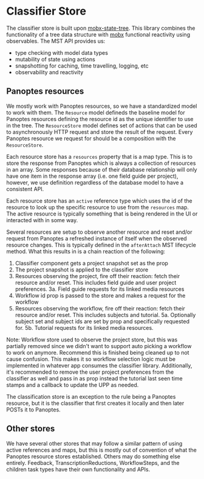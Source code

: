 # Classifier Store

The classifier store is built upon [mobx-state-tree](https://mobx-state-tree.js.org/). This library combines the functionality of a tree data structure with [mobx](https://mobx.js.org/) functional reactivity using observables. The MST API provides us:

- type checking with model data types
- mutability of state using actions
- snapshotting for caching, time travelling, logging, etc
- observability and reactivity

## Panoptes resources

We mostly work with Panoptes resources, so we have a standardized model to work with them. The `Resource` model defineds the baseline model for Panoptes resources defining the resource id as the unique identifier to use in the tree. The `ResourceStore` model defines set of actions that can be used to asynchronously HTTP request and store the result of the request. Every Panoptes resource we request for should be a composition with the `ResourceStore`.

Each resource store has a `resources` property that is a map type. This is to store the response from Panoptes which is always a collection of resources in an array. Some responses because of their database relationship will only have one item in the response array (i.e. one field guide per project), however, we use definition regardless of the database model to have a consistent API.

Each resource store has an `active` reference type which uses the id of the resource to look up the specific resource to use from the `resources` map. The active resource is typically something that is being rendered in the UI or interacted with in some way.

Several resources are setup to observe another resource and reset and/or request from Panoptes a refreshed instance of itself when the observed resource changes. This is typically defined in the `afterAttach` MST lifecycle method. What this results in is a chain reaction of the following:

1. Classifier component gets a project snapshot set as the prop
2. The project snapshot is applied to the classifier store
3. Resources observing the project, fire off their reaction: fetch their resource and/or reset. This includes field guide and user project preferences.
3a. Field guide requests for its linked media resources
4. Workflow id prop is passed to the store and makes a request for the workflow
5. Resources observing the workflow, fire off their reaction: fetch their resource and/or reset. This includes subjects and tutorial.
5a. Optionally subject set and subject ids are set by prop and specifically requested for.
5b. Tutorial requests for its linked media resources.

Note: Workflow store used to observe the project store, but this was partially removed since we didn't want to support auto picking a workflow to work on anymore. Recommend this is finished being cleaned up to not cause confusion. This makes it so workflow selection logic must be implemented in whatever app consumes the classifier library. Additionally, it's recommended to remove the user project preferences from the classifier as well and pass in as prop instead the tutorial last seen time stamps and a callback to update the UPP as needed.

The classification store is an exception to the rule being a Panoptes resource, but it is the classifier that first creates it locally and then later POSTs it to Panoptes.

## Other stores

We have several other stores that may follow a similar pattern of using active references and maps, but this is mostly out of convention of what the Panoptes resource stores established. Others may do something else entirely. Feedback, TranscriptionReductions, WorkflowSteps, and the children task types have their own functionality and APIs.